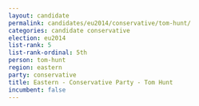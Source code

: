 ```yaml
---
layout: candidate
permalink: candidates/eu2014/conservative/tom-hunt/
categories: candidate conservative
election: eu2014
list-rank: 5
list-rank-ordinal: 5th
person: tom-hunt
region: eastern
party: conservative
title: Eastern - Conservative Party - Tom Hunt
incumbent: false
---
```

